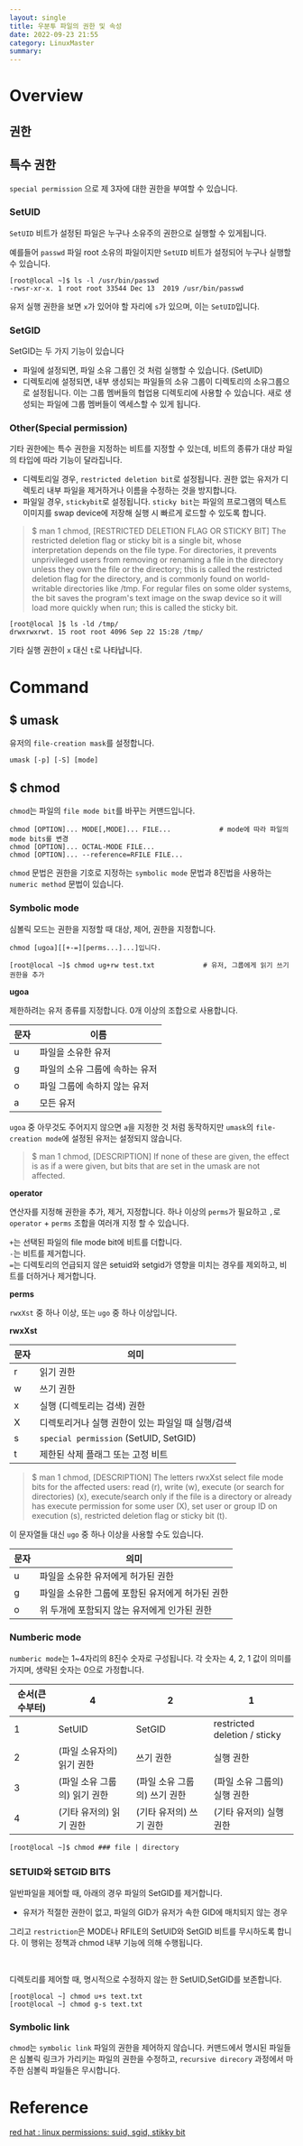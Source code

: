 ```yaml
---
layout: single
title: 우분투 파일의 권한 및 속성
date: 2022-09-23 21:55
category: LinuxMaster
summary: 
---
```


# Overview

## 권한

<!-- mode는 2가지 포맷이 있습니다.

- numeric mode
- symbolic mode mask -->

## 특수 권한

<!-- 일반 권한은 사용자, 그룹, 기타유저의 엑세스 컨트롤을 설정할 수 있다고 설명드렸습니다.  이외에도 `special permission`은 추가 권한을 부여할 수 있습니다. -->
`special permission` 으로 제 3자에 대한 권한을 부여할 수 있습니다.

### SetUID

`SetUID` 비트가 설정된 파일은 누구나 소유주의 권한으로 실행할 수 있게됩니다.

예를들어 `passwd` 파일 root 소유의 파일이지만 `SetUID` 비트가 설정되어 누구나 실행할 수 있습니다.

```console
[root@local ~]$ ls -l /usr/bin/passwd 
-rwsr-xr-x. 1 root root 33544 Dec 13  2019 /usr/bin/passwd
```

유저 실행 권한을 보면 `x`가 있어야 할 자리에 `s`가 있으며, 이는 `SetUID`입니다.
<!-- 파일 소유자도 실행 권한이 없으면 대문자 `S`를 사용해야 합니다. -->

### SetGID

SetGID는 두 가지 기능이 있습니다

- 파일에 설정되면, 파일 소유 그룹인 것 처럼 실행할 수 있습니다. (SetUID)
- 디렉토리에 설정되면, 내부 생성되는 파일들의 소유 그룹이 디렉토리의 소유그룹으로 설정됩니다. 이는 그룹 멤버들의 협업용 디렉토리에 사용할 수 있습니다. 새로 생성되는 파일에 그룹 멤버들이 엑세스할 수 있게 됩니다. 


### Other(Special permission)

기타 권한에는 특수 권한을 지정하는 비트를 지정할 수 있는데, 비트의 종류가 대상 파일의 타입에 따라 기능이 달라집니다.

- 디렉토리일 경우, `restricted deletion bit`로 설정됩니다. 권한 없는 유저가 디렉토리 내부 파일을 제거하거나 이름을 수정하는 것을 방지합니다.
- 파일일 경우, `stickybit`로 설정됩니다. `sticky bit`는 파일의 프로그램의 텍스트 이미지를 swap device에 저장해 실행 시 빠르게 로드할 수 있도록 합니다.

> $ man 1 chmod, [RESTRICTED DELETION FLAG OR STICKY BIT] 
> The restricted deletion flag or sticky bit is a single bit, whose  interpretation  depends on the file  type. For directories, it prevents unprivileged users from removing or renaming a file in the directory unless they own the file or the directory; this is called the restricted deletion  flag  for  the  directory,  and is commonly found on world-writable directories like /tmp.  For regular files on some older systems, the bit saves the program's text image on  the swap device so it will load more quickly when run; this is called the sticky bit.


```console
[root@local ]$ ls -ld /tmp/
drwxrwxrwt. 15 root root 4096 Sep 22 15:28 /tmp/
```

기타 실행 권한이 `x` 대신 `t`로 나타납니다.



# Command

## $ umask

유저의 `file-creation mask`를 설정합니다.

```console
umask [-p] [-S] [mode]
```

## $ chmod

 `chmod`는 파일의 `file mode bit`를 바꾸는 커맨드입니다.

```console
chmod [OPTION]... MODE[,MODE]... FILE...            # mode에 따라 파일의 mode bits를 변경
chmod [OPTION]... OCTAL-MODE FILE...                
chmod [OPTION]... --reference=RFILE FILE...
```

`chmod` 문법은 권한을 기호로 지정하는 `symbolic mode` 문법과 8진법을 사용하는 `numeric method` 문법이 있습니다.

### Symbolic mode

심볼릭 모드는 권한을 지정할 때 대상, 제어, 권한을 지정합니다.

``` console
chmod [ugoa][[+-=][perms...]...]입니다.

[root@local ~]$ chmod ug+rw test.txt            # 유저, 그룹에게 읽기 쓰기 권한을 추가
```

**ugoa**

제한하려는 유저 종류를 지정합니다. 0개 이상의 조합으로 사용합니다.

| 문자 | 이름                           |
| ---- | ------------------------------ |
| u    | 파일을 소유한 유저             |
| g    | 파일의 소유 그룹에 속하는 유저 |
| o    | 파일 그룹에 속하지 않는 유저   |
| a    | 모든 유저                      |

`ugoa` 중 아무것도 주어지지 않으면 `a`을 지정한 것 처럼 동작하지만 `umask`의 `file-creation mode`에 설정된 유저는 설정되지 않습니다.

> $ man 1 chmod, [DESCRIPTION]
> If none of these are given, the effect is as if a were given, but bits that are set in the umask are not affected.

**operator**

연산자를 지정해 권한을 추가, 제거, 지정합니다. 하나 이상의 `perms`가 필요하고 `,`로 `operator` + `perms` 조합을 여러개 지정 할 수 있습니다.

`+`는 선택된 파일의 file mode bit에 비트를 더합니다. <br/>
`-`는 비트를 제거합니다. <br/>
`=`는 디렉토리의 언급되지 않은 setuid와 setgid가 영향을 미치는 경우를 제외하고, 비트를 더하거나 제거합니다. <br/>

**perms**

`rwxXst` 중 하나 이상, 또는 `ugo` 중 하나 이상입니다.

**rwxXst**

| 문자 | 의미                                              |
| ---- | ------------------------------------------------- |
| r    | 읽기 권한                                         |
| w    | 쓰기 권한                                         |
| x    | 실행 (디렉토리는 검색) 권한                       |
| X    | 디렉토리거나 실행 권한이 있는 파일일 때 실행/검색 |
| s    | `special permission` (SetUID, SetGID)             |
| t    | 제한된 삭제 플래그 또는 고정 비트                 |

> $ man 1 chmod, [DESCRIPTION]
> The  letters rwxXst select file mode bits for the affected users: read (r), write (w), execute (or search for directories) (x), execute/search only if the file is a directory or already has execute  permission for some user (X), set user or group ID on execution (s), restricted deletion flag or sticky bit (t).  

이 문자열들 대신 `ugo` 중 하나 이상을 사용할 수도 있습니다.

| 문자 | 의미                                             |
| ---- | ------------------------------------------------ |
| u    | 파일을 소유한 유저에게 허가된 권한               |
| g    | 파일을 소유한 그룹에 포함된 유저에게 허가된 권한 |
| o    | 위 두개에 포함되지 않는 유저에게 인가된 권한     |


### Numberic mode

`numberic mode`는 1~4자리의 8진수 숫자로 구성됩니다. 각 숫자는 4, 2, 1 값이 의미를 가지며, 생략된 숫자는 0으로 가정합니다.

| 순서(큰 수부터) | 4                            | 2                            | 1                            |
| --------------- | ---------------------------- | ---------------------------- | ---------------------------- |
| 1               | SetUID                       | SetGID                       | restricted deletion / sticky |
| 2               | (파일 소유자의) 읽기 권한    | 쓰기 권한                    | 실행 권한                    |
| 3               | (파일 소유 그룹의) 읽기 권한 | (파일 소유 그룹의) 쓰기 권한 | (파일 소유 그룹의) 실행 권한 |
| 4               | (기타 유저의) 읽기 권한      | (기타 유저의) 쓰기 권한      | (기타 유저의) 실행 권한      |


```console
[root@local ~]$ chmod ### file | directory
```


### SETUID와 SETGID BITS

일반파일을 제어할 때, 아래의 경우 파일의 SetGID를 제거합니다.

- 유저가 적절한 권한이 없고, 파일의 GID가 유저가 속한 GID에 매치되지 않는 경우

그리고 `restriction`은 MODE나 RFILE의 SetUID와 SetGID 비트를 무시하도록 합니다. 이 행위는 정책과 chmod 내부 기능에 의해 수행됩니다.

<br/>

디렉토리를 제어할 때, 명시적으로 수정하지 않는 한 SetUID,SetGID를 보존합니다. 

``` consol
[root@local ~] chmod u+s text.txt
[root@local ~] chmod g-s text.txt
```

### Symbolic link

`chmod`는 `symbolic link` 파일의 권한을 제어하지 않습니다. 커맨드에서 명시된 파일들은 심볼릭 링크가 가리키는 파일의 권한을 수정하고, `recursive direcory` 과정에서 마주한 심볼릭 파일들은 무시합니다.



# Reference

[red hat : linux permissions: suid, sgid, stikky bit](https://www.redhat.com/sysadmin/suid-sgid-sticky-bit)